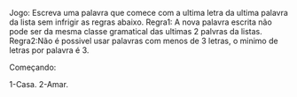Jogo: Escreva uma palavra que comece com a ultima letra da ultima palavra da lista sem infrigir as regras abaixo.
Regra1: A nova palavra escrita não pode ser da mesma classe gramatical das ultimas 2 palvras da listas.
Regra2:Não é possivel usar palavras com menos de 3 letras, o minimo de letras por palavra é 3.

Começando:

1-Casa.
2-Amar.

